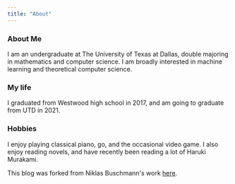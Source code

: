 ```yaml
---
title: "About"
---
```


### About Me

I am an undergraduate at The University of Texas at Dallas, double majoring in mathematics and computer science. I am broadly interested in machine learning and theoretical computer science.

### My life

I graduated from Westwood high school in 2017, and am going to graduate from UTD in 2021. 


### Hobbies
I enjoy playing classical piano, go, and the occasional video game. I also enjoy reading novels, and have recently been reading a lot of Haruki Murakami.

This blog was forked from Niklas Buschmann's work [here](https://github.com/niklasbuschmann/contrast).
